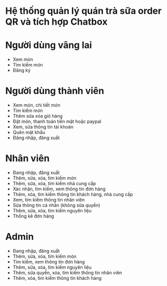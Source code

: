 # Hệ thống quản lý quán trà sữa order QR và tích hợp Chatbox

# Người dùng vãng lai
* Xem món
* Tìm kiếm món
* Đăng ký

# Người dùng thành viên
* Xem món, chi tiết món
* Tìm kiếm món
* Thêm sửa xóa giỏ hàng
* Đặt món, thanh toán tiền mặt hoặc paypal
* Xem, sửa thông tin tài khoản
* Quên mật khẩu
* Đăng nhập, đăng xuất

# Nhân viên
* Đang nhập, đăng xuất
* Thêm, sửa, xóa, tìm kiếm món
* Thêm, sửa, xóa, tìm kiếm nhà cung cấp
* Xác nhận, tìm kiếm, xem thông tin đơn hàng
* Thêm, xóa, tìm kiếm thông tin khách hàng, nhà cung cấp
* Xem, tìm kiếm thông tin nhân viên
* Sửa thông tin cá nhân (không sửa quyền)
* Thêm, sửa, xóa, tìm kiếm nguyên liệu
* Thống kê đơn hàng

# Admin
* Đang nhập, đăng xuất
* Thêm, sửa, xóa, tìm kiếm món
* Tìm kiếm, xem thông tin đơn hàng
* Thêm, sửa, xóa, tìm kiếm nguyên liệu
* Thêm, sửa quyền, xóa, tìm kiếm thông tin nhân viên
* Thêm, xóa, tìm kiếm thông tin khách hàng
